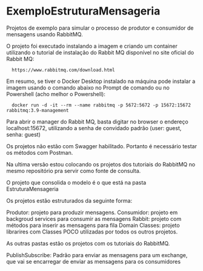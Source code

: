 # ExemploEstruturaMensageria
Projetos de exemplo para simular o processo de produtor e consumidor de mensagens usando RabbitMQ.

O projeto foi executado instalando a imagem e criando um container utilizando o tutorial de instalação do Rabbit MQ disponível no site oficial do Rabbit MQ:

      https://www.rabbitmq.com/download.html

Em resumo, se tiver o Docker Desktop instalado na máquina pode instalar a imagem usando o comando abaixo no Prompt de comando ou no Powershell (acho melhor o Powershell):

      docker run -d -it --rm --name rabbitmq -p 5672:5672 -p 15672:15672 rabbitmq:3.9-management
 
Para abrir o manager do Rabbit MQ, basta digitar no browser o endereço localhost:15672, utilizando a senha de convidado padrão (user: guest, senha: guest)
 
Os projetos não estão com Swagger habilitado. Portanto é necessário testar os métodos com Postman.


Na ultima versão estou colocando os projetos dos tutoriais do RabbitMQ no mesmo repositório pra servir como fonte de consulta.

O projeto que consolida o modelo é o que está na pasta EstruturaMensageria

Os projetos estão estruturados da seguinte forma:

Produtor: projeto para produzir mensagens.
Consumidor: projeto em backgroud services para consumir as mensagens
Rabbit: projeto com métodos para inserir as mensagens para fila
Domain Classes: projeto librarires com Classes POCO utilizadas por todos os outros projetos.




As outras pastas estão os projetos com os tutoriais do RabbitMQ.

PublishSubscribe: Padrão para enviar as mensagens para um exchange, que vai se encarregar de enviar as mensagens para os consumidores